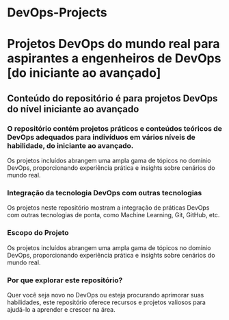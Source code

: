 # DevOps-Projects

# Projetos DevOps do mundo real para aspirantes a engenheiros de DevOps [do iniciante ao avançado]


## Conteúdo do repositório é para projetos DevOps do nível iniciante ao avançado

### O repositório contém projetos práticos e conteúdos teóricos de DevOps adequados para indivíduos em vários níveis de habilidade, do iniciante ao avançado.

Os projetos incluídos abrangem uma ampla gama de tópicos no domínio DevOps, proporcionando experiência prática e insights sobre cenários do mundo real.

### Integração da tecnologia DevOps com outras tecnologias

Os projetos neste repositório mostram a integração de práticas DevOps com outras tecnologias de ponta, como Machine Learning, Git, GitHub, etc.

### Escopo do Projeto

Os projetos incluídos abrangem uma ampla gama de tópicos no domínio DevOps, proporcionando experiência prática e insights sobre cenários do mundo real.

### Por que explorar este repositório?

Quer você seja novo no DevOps ou esteja procurando aprimorar suas habilidades, este repositório oferece recursos e projetos valiosos para ajudá-lo a aprender e crescer na área.

